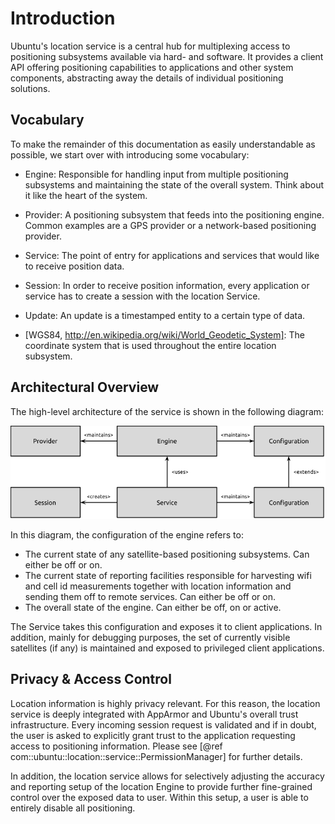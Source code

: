 # Introduction

Ubuntu's location service is a central hub for multiplexing access to
positioning subsystems available via hard- and software. It provides a
client API offering positioning capabilities to applications and other
system components, abstracting away the details of individual
positioning solutions.

## Vocabulary

To make the remainder of this documentation as easily understandable
as possible, we start over with introducing some vocabulary:

- Engine: 
    Responsible for handling input from multiple positioning
    subsystems and maintaining the state of the overall system. Think
    about it like the heart of the system.

- Provider: 
    A positioning subsystem that feeds into the positioning
    engine. Common examples are a GPS provider or a network-based
    positioning provider.

- Service:
    The point of entry for applications and services that would
    like to receive position data.

- Session:
    In order to receive position information, every application
    or service has to create a session with the location Service.

- Update: An update is a timestamped entity to a certain type of data.

- [WGS84, http://en.wikipedia.org/wiki/World_Geodetic_System]: The coordinate system that is used throughout the entire location subsystem.

## Architectural Overview

The high-level architecture of the service is shown in the following diagram:

![High-level architectural overview](images/LocationServiceHighLevel.png)

In this diagram, the configuration of the engine refers to:

  * The current state of any satellite-based positioning subsystems. Can either be off or on.
  * The current state of reporting facilities responsible for harvesting wifi and cell id measurements together with location information and sending them off to remote services. Can either be off or on.
  * The overall state of the engine. Can either be off, on or active.

The Service takes this configuration and exposes it to client
applications. In addition, mainly for debugging purposes, the set of
currently visible satellites (if any) is maintained and exposed to
privileged client applications.

## Privacy & Access Control

Location information is highly privacy relevant. For this reason, the
location service is deeply integrated with AppArmor and Ubuntu's
overall trust infrastructure. Every incoming session request is
validated and if in doubt, the user is asked to explicitly grant trust
to the application requesting access to positioning
information. Please see [@ref com::ubuntu::location::service::PermissionManager]
for further details.

In addition, the location service allows for selectively adjusting the
accuracy and reporting setup of the location Engine to provide further
fine-grained control over the exposed data to user. Within this setup,
a user is able to entirely disable all positioning.

